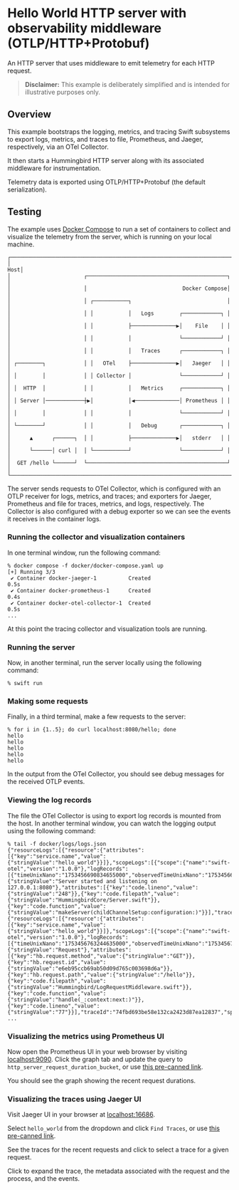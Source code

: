 # Hello World HTTP server with observability middleware (OTLP/HTTP+Protobuf)

An HTTP server that uses middleware to emit telemetry for each HTTP request.

> **Disclaimer:** This example is deliberately simplified and is intended for illustrative purposes only.

## Overview

This example bootstraps the logging, metrics, and tracing Swift subsystems to export
logs, metrics, and traces to file, Prometheus, and Jaeger, respectively, via an OTel Collector.

It then starts a Hummingbird HTTP server along with its associated middleware for instrumentation.

Telemetry data is exported using OTLP/HTTP+Protobuf (the default serialization).

## Testing

The example uses [Docker Compose](https://docs.docker.com/compose) to run a set of containers to collect and
visualize the telemetry from the server, which is running on your local machine.

```none
┌──────────────────────────────────────────────────────────────────────┐
│                                                                  Host│
│                       ┌────────────────────────────────────────────┐ │
│                       │                              Docker Compose│ │
│                       │ ┌───────────┐                              │ │
│                       │ │           │   Logs        ┌────────────┐ │ │
│                       │ │           ├──────────────▶│    File    │ │ │
│                       │ │           │               └────────────┘ │ │
│                       │ │           │   Traces      ┌────────────┐ │ │
│ ┌────────┐            │ │   OTel    ├──────────────▶│   Jaeger   │ │ │
│ │        │            │ │ Collector │               └────────────┘ │ │
│ │  HTTP  │            │ │           │   Metrics     ┌────────────┐ │ │
│ │ Server │────────────┼▶│           │◀──────────────│ Prometheus │ │ │
│ │        │            │ │           │               └────────────┘ │ │
│ └────────┘            │ │           │   Debug       ┌────────────┐ │ │
│      ▲      ┌──────┐  │ │           ├──────────────▶│   stderr   │ │ │
│      └──────│ curl │  │ └───────────┘               └────────────┘ │ │
│  GET /hello └──────┘  └────────────────────────────────────────────┘ │
└──────────────────────────────────────────────────────────────────────┘
```

The server sends requests to OTel Collector, which is configured with an OTLP receiver for logs, metrics, and traces;
and exporters for Jaeger, Prometheus and file for traces, metrics, and logs, respectively. The Collector is also
configured with a debug exporter so we can see the events it receives in the container logs.

### Running the collector and visualization containers

In one terminal window, run the following command:

```console
% docker compose -f docker/docker-compose.yaml up
[+] Running 3/3
 ✔ Container docker-jaeger-1          Created                       0.5s
 ✔ Container docker-prometheus-1      Created                       0.4s
 ✔ Container docker-otel-collector-1  Created                       0.5s
...
```

At this point the tracing collector and visualization tools are running.

### Running the server

Now, in another terminal, run the server locally using the following command:

```console
% swift run
```

### Making some requests

Finally, in a third terminal, make a few requests to the server:

```console
% for i in {1..5}; do curl localhost:8080/hello; done
hello
hello
hello
hello
hello
```

In the output from the OTel Collector, you should see debug messages for the received OTLP events.

### Viewing the log records

The file the OTel Collector is using to export log records is mounted from the host. In another terminal window, you can
watch the logging output using the following command:

```console
% tail -f docker/logs/logs.json
{"resourceLogs":[{"resource":{"attributes":[{"key":"service.name","value":{"stringValue":"hello_world"}}]},"scopeLogs":[{"scope":{"name":"swift-otel","version":"1.0.0"},"logRecords":[{"timeUnixNano":"1753456690834655000","observedTimeUnixNano":"1753456690834655000","severityNumber":9,"severityText":"info","body":{"stringValue":"Server started and listening on 127.0.0.1:8080"},"attributes":[{"key":"code.lineno","value":{"stringValue":"248"}},{"key":"code.filepath","value":{"stringValue":"HummingbirdCore/Server.swift"}},{"key":"code.function","value":{"stringValue":"makeServer(childChannelSetup:configuration:)"}}],"traceId":"","spanId":""}]}]}]}
{"resourceLogs":[{"resource":{"attributes":[{"key":"service.name","value":{"stringValue":"hello_world"}}]},"scopeLogs":[{"scope":{"name":"swift-otel","version":"1.0.0"},"logRecords":[{"timeUnixNano":"1753456763244635000","observedTimeUnixNano":"1753456763244635000","severityNumber":9,"severityText":"info","body":{"stringValue":"Request"},"attributes":[{"key":"hb.request.method","value":{"stringValue":"GET"}},{"key":"hb.request.id","value":{"stringValue":"e6eb95ccb69ab50d09d765c003698d6a"}},{"key":"hb.request.path","value":{"stringValue":"/hello"}},{"key":"code.filepath","value":{"stringValue":"Hummingbird/LogRequestMiddleware.swift"}},{"key":"code.function","value":{"stringValue":"handle(_:context:next:)"}},{"key":"code.lineno","value":{"stringValue":"77"}}],"traceId":"74fbd693be58e132ca2423d87ea12837","spanId":"38fc1cc9d6517fc4"}]}]}]}
...
```

### Visualizing the metrics using Prometheus UI

Now open the Prometheus UI in your web browser by visiting
[localhost:9090](http://localhost:9090). Click the graph tab and update the
query to `http_server_request_duration_bucket`, or use [this pre-canned
link](http://localhost:9090/graph?g0.expr=http_server_request_duration_bucket).

You should see the graph showing the recent request durations.

### Visualizing the traces using Jaeger UI

Visit Jaeger UI in your browser at [localhost:16686](http://localhost:16686).

Select `hello_world` from the dropdown and click `Find Traces`, or use
[this pre-canned link](http://localhost:16686/search?service=hello_world).

See the traces for the recent requests and click to select a trace for a given request.

Click to expand the trace, the metadata associated with the request and the
process, and the events.
